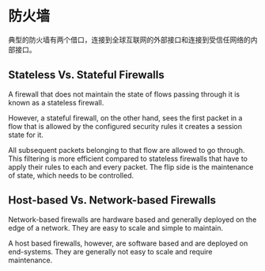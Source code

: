 # 防火墙
典型的防火墙有两个借口，连接到全球互联网的外部接口和连接到受信任网络的内部接口。

## Stateless Vs. Stateful Firewalls

A firewall that does not maintain the state of flows passing through it is known as a stateless firewall.

However, a stateful firewall, on the other hand, sees the first packet in a flow that is allowed by the configured security rules it creates a session state for it.

All subsequent packets belonging to that flow are allowed to go through. This filtering is more efficient compared to stateless firewalls that have to apply their rules to each and every packet. The flip side is the maintenance of state, which needs to be controlled.

## Host-based Vs. Network-based Firewalls
Network-based firewalls are hardware based and generally deployed on the edge of a network. They are easy to scale and simple to maintain.

A host based firewalls, however, are software based and are deployed on end-systems. They are generally not easy to scale and require maintenance.